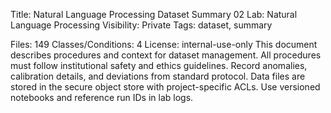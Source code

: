 Title: Natural Language Processing Dataset Summary 02
Lab: Natural Language Processing
Visibility: Private
Tags: dataset, summary

Files: 149
Classes/Conditions: 4
License: internal-use-only
This document describes procedures and context for dataset management.
All procedures must follow institutional safety and ethics guidelines.
Record anomalies, calibration details, and deviations from standard protocol.
Data files are stored in the secure object store with project-specific ACLs.
Use versioned notebooks and reference run IDs in lab logs.
